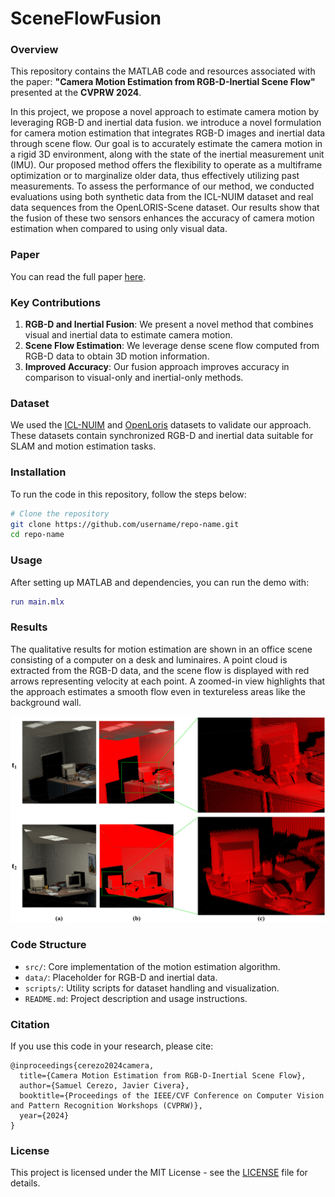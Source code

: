 
# SceneFlowFusion

### Overview

This repository contains the MATLAB code and resources associated with the paper: **"Camera Motion Estimation from RGB-D-Inertial Scene Flow"** presented at the **CVPRW 2024**.

In this project, we propose a novel approach to estimate camera motion by leveraging RGB-D and inertial data fusion. we introduce a novel formulation for camera motion estimation that integrates RGB-D images and inertial data through scene flow. Our goal is to accurately estimate the camera motion in a rigid 3D environment, along with the state of the inertial measurement unit (IMU). Our
proposed method offers the flexibility to operate as a multiframe optimization or to marginalize older data, thus effectively utilizing past measurements. To assess the performance of our method, we conducted evaluations using both synthetic data from the ICL-NUIM dataset and real data sequences from the OpenLORIS-Scene dataset. Our results show that the fusion of these two sensors enhances the accuracy of camera motion estimation when compared to using only visual data.

### Paper

You can read the full paper [here](https://openaccess.thecvf.com/content/CVPR2024W/VISOD/papers/Cerezo_Camera_Motion_Estimation_from_RGB-D-Inertial_Scene_Flow_CVPRW_2024_paper.pdf).

### Key Contributions

1. **RGB-D and Inertial Fusion**: We present a novel method that combines visual and inertial data to estimate camera motion.
2. **Scene Flow Estimation**: We leverage dense scene flow computed from RGB-D data to obtain 3D motion information.
3. **Improved Accuracy**: Our fusion approach improves accuracy in comparison to visual-only and inertial-only methods.

### Dataset

We used the [ICL-NUIM](http://www.doc.ic.ac.uk/~ahanda/VaFRIC/iclnuim.html) and [OpenLoris](https://lifelong-robotic-vision.github.io/dataset/overview) datasets to validate our approach. These datasets contain synchronized RGB-D and inertial data suitable for SLAM and motion estimation tasks.

### Installation

To run the code in this repository, follow the steps below:

```bash
# Clone the repository
git clone https://github.com/username/repo-name.git
cd repo-name
```

### Usage

After setting up MATLAB and dependencies, you can run the demo with:

```matlab
run main.mlx
```
### Results

The qualitative results for motion estimation are shown in an office scene consisting of a computer on a desk and luminaires. A point cloud is extracted from the RGB-D data, and the scene flow is displayed with red arrows representing velocity at each point. A zoomed-in view highlights that the approach estimates a smooth flow even in textureless areas like the background wall.

![sceneFlow](/images/sf.png)

### Code Structure

- `src/`: Core implementation of the motion estimation algorithm.
- `data/`: Placeholder for RGB-D and inertial data.
- `scripts/`: Utility scripts for dataset handling and visualization.
- `README.md`: Project description and usage instructions.

### Citation

If you use this code in your research, please cite:

```
@inproceedings{cerezo2024camera,
  title={Camera Motion Estimation from RGB-D-Inertial Scene Flow},
  author={Samuel Cerezo, Javier Civera},
  booktitle={Proceedings of the IEEE/CVF Conference on Computer Vision and Pattern Recognition Workshops (CVPRW)},
  year={2024}
}
```

### License

This project is licensed under the MIT License - see the [LICENSE](LICENSE) file for details.
